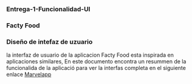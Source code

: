 ### Entrega-1-Funcionalidad-UI




### Facty Food


### Diseño de intefaz de uzuario 

la interfaz de usuario de la aplicacion Facty Food esta inspirada en aplicaciones similares, En este documento encontra un resummen de la funcionalida de la aplicació para ver la interfas completa en el siguiente enlace  [Marvelapp]([url](https://marvelapp.com/project/6645915)https://marvelapp.com/project/6645https://marvelapp.com/project/6645915https://marvelapp.com/project/6645915https://marvelapp.com/project/6645915https://marvelapp.com/project/6645915https://marvelapp.com/project/6645915915)

